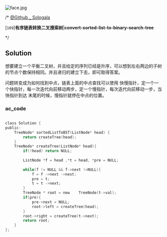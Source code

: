 ![face.jpg](https://pic.leetcode-cn.com/5f44c38cfca16ba4f3886e1c9e298c5ab18a215dc25e965ec357a430e783b3af-face.jpg)

/*
[@Github _ Sologala](https://github.com/Sologala/LeetCode.git)

[`109`]**有序链表转换二叉搜索树**|**convert-sorted-list-to-binary-search-tree**

*/



## **Solution** 

想要建立一个平衡二叉树，并且给定的序列已经是升序，可以想到左右两边的子树的节点个数保持相同。并且递归的建立下去，即可取得答案。

问题转变成为如何找到中点，链表上面的中点查找可以使用 快慢指针，定一个一个快指针，每一次迭代向前移动两步，定一个慢指针，每次迭代向前移动一步，当快指针到达 末尾的时候，慢指针就停在中点的位置。



### **ac_code**
```c

class Solution {
public:
    TreeNode* sortedListToBST(ListNode* head) {
        return createTree(head);
    }
    TreeNode* createTree(ListNode* head){
        if(!head) return NULL;
     
        ListNode *f = head ,*t = head, *pre = NULL;
        
        while(f != NULL && f->next !=NULL){
            f = f ->next ->next;
            pre = t;
            t = t ->next; 
        }
        TreeNode * root = new    TreeNode(t->val);
        if(pre){
            pre->next = NULL;
            root->left = createTree(head);
        }
        root->right = createTree(t->next);
        return root;
    }
};
```
